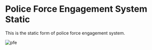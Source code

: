 # Police Force Engagement System Static
This is the static form of police force engagement system.

![pfe](https://github.com/HARIOM317/Force-Engagement-System-Static/assets/75768277/a94bbd93-4ca7-4ae9-95f5-929fed907c18)
